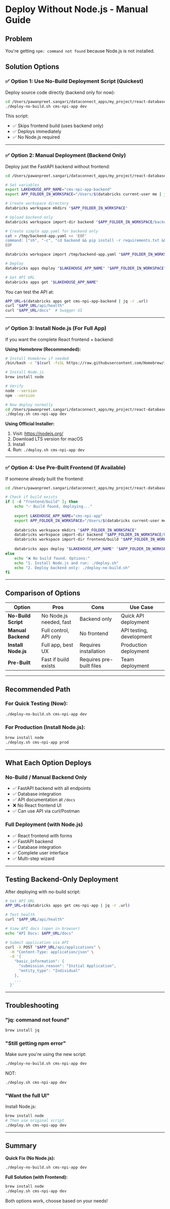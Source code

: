 # Deploy Without Node.js - Manual Guide

## Problem
You're getting `npm: command not found` because Node.js is not installed.

## Solution Options

### ✅ Option 1: Use No-Build Deployment Script (Quickest)

Deploy source code directly (backend only for now):

```bash
cd /Users/pawanpreet.sangari/dataconnect_apps/my_project/react-database-app
./deploy-no-build.sh cms-npi-app dev
```

This script:
- ✅ Skips frontend build (uses backend only)
- ✅ Deploys immediately
- ✅ No Node.js required

---

### ✅ Option 2: Manual Deployment (Backend Only)

Deploy just the FastAPI backend without frontend:

```bash
cd /Users/pawanpreet.sangari/dataconnect_apps/my_project/react-database-app

# Set variables
export LAKEHOUSE_APP_NAME="cms-npi-app-backend"
export APP_FOLDER_IN_WORKSPACE="/Users/$(databricks current-user me | jq -r .userName)/apps/cms-npi-app-backend"

# Create workspace directory
databricks workspace mkdirs "$APP_FOLDER_IN_WORKSPACE"

# Upload backend only
databricks workspace import-dir backend "$APP_FOLDER_IN_WORKSPACE/backend" --overwrite

# Create simple app.yaml for backend only
cat > /tmp/backend-app.yaml << 'EOF'
command: ["sh", "-c", "cd backend && pip install -r requirements.txt && uvicorn main:app --host 0.0.0.0 --port 8000"]
EOF

databricks workspace import /tmp/backend-app.yaml "$APP_FOLDER_IN_WORKSPACE/app.yaml" --overwrite

# Deploy
databricks apps deploy "$LAKEHOUSE_APP_NAME" "$APP_FOLDER_IN_WORKSPACE" dev

# Get API URL
databricks apps get "$LAKEHOUSE_APP_NAME"
```

You can test the API at:
```bash
APP_URL=$(databricks apps get cms-npi-app-backend | jq -r .url)
curl "$APP_URL/api/health"
curl "$APP_URL/docs"  # Swagger UI
```

---

### ✅ Option 3: Install Node.js (For Full App)

If you want the complete React frontend + backend:

**Using Homebrew (Recommended):**
```bash
# Install Homebrew if needed
/bin/bash -c "$(curl -fsSL https://raw.githubusercontent.com/Homebrew/install/HEAD/install.sh)"

# Install Node.js
brew install node

# Verify
node --version
npm --version

# Now deploy normally
cd /Users/pawanpreet.sangari/dataconnect_apps/my_project/react-database-app
./deploy.sh cms-npi-app dev
```

**Using Official Installer:**
1. Visit: https://nodejs.org/
2. Download LTS version for macOS
3. Install
4. Run: `./deploy.sh cms-npi-app dev`

---

### ✅ Option 4: Use Pre-Built Frontend (If Available)

If someone already built the frontend:

```bash
cd /Users/pawanpreet.sangari/dataconnect_apps/my_project/react-database-app

# Check if build exists
if [ -d "frontend/build" ]; then
    echo "✅ Build found, deploying..."
    
    export LAKEHOUSE_APP_NAME="cms-npi-app"
    export APP_FOLDER_IN_WORKSPACE="/Users/$(databricks current-user me | jq -r .userName)/apps/cms-npi-app"
    
    databricks workspace mkdirs "$APP_FOLDER_IN_WORKSPACE"
    databricks workspace import-dir backend "$APP_FOLDER_IN_WORKSPACE/backend" --overwrite
    databricks workspace import-dir frontend/build "$APP_FOLDER_IN_WORKSPACE/frontend" --overwrite
    
    databricks apps deploy "$LAKEHOUSE_APP_NAME" "$APP_FOLDER_IN_WORKSPACE" dev
else
    echo "❌ No build found. Options:"
    echo "1. Install Node.js and run: ./deploy.sh"
    echo "2. Deploy backend only: ./deploy-no-build.sh"
fi
```

---

## Comparison of Options

| Option | Pros | Cons | Use Case |
|--------|------|------|----------|
| **No-Build Script** | No Node.js needed, fast | Backend only | Quick API deployment |
| **Manual Backend** | Full control, API only | No frontend | API testing, development |
| **Install Node.js** | Full app, best UX | Requires installation | Production deployment |
| **Pre-Built** | Fast if build exists | Requires pre-built files | Team deployment |

---

## Recommended Path

### For Quick Testing (Now):
```bash
./deploy-no-build.sh cms-npi-app dev
```

### For Production (Install Node.js):
```bash
brew install node
./deploy.sh cms-npi-app prod
```

---

## What Each Option Deploys

### No-Build / Manual Backend Only
- ✅ FastAPI backend with all endpoints
- ✅ Database integration
- ✅ API documentation at `/docs`
- ❌ No React frontend UI
- ✅ Can use API via curl/Postman

### Full Deployment (with Node.js)
- ✅ React frontend with forms
- ✅ FastAPI backend
- ✅ Database integration
- ✅ Complete user interface
- ✅ Multi-step wizard

---

## Testing Backend-Only Deployment

After deploying with no-build script:

```bash
# Get API URL
APP_URL=$(databricks apps get cms-npi-app | jq -r .url)

# Test health
curl "$APP_URL/api/health"

# View API docs (open in browser)
echo "API Docs: $APP_URL/docs"

# Submit application via API
curl -X POST "$APP_URL/api/applications" \
  -H "Content-Type: application/json" \
  -d '{
    "basic_information": {
      "submission_reason": "Initial Application",
      "entity_type": "Individual"
    },
    ...
  }'
```

---

## Troubleshooting

### "jq: command not found"
```bash
brew install jq
```

### "Still getting npm error"
Make sure you're using the new script:
```bash
./deploy-no-build.sh cms-npi-app dev
```
NOT:
```bash
./deploy.sh cms-npi-app dev
```

### "Want the full UI"
Install Node.js:
```bash
brew install node
# Then use original script
./deploy.sh cms-npi-app dev
```

---

## Summary

**Quick Fix (No Node.js):**
```bash
./deploy-no-build.sh cms-npi-app dev
```

**Full Solution (with Frontend):**
```bash
brew install node
./deploy.sh cms-npi-app dev
```

Both options work, choose based on your needs!

